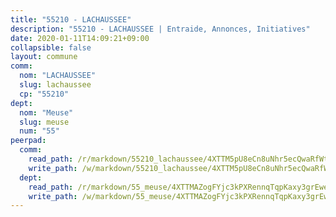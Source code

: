 ```yaml
---
title: "55210 - LACHAUSSEE"
description: "55210 - LACHAUSSEE | Entraide, Annonces, Initiatives"
date: 2020-01-11T14:09:21+09:00
collapsible: false
layout: commune
comm:
  nom: "LACHAUSSEE"
  slug: lachaussee
  cp: "55210"
dept:
  nom: "Meuse"
  slug: meuse
  num: "55"
peerpad:
  comm:
    read_path: /r/markdown/55210_lachaussee/4XTTM5pU8eCn8uNhr5ecQwaRfWt2gxGQMHEPMScG9J5kE4Yhc
    write_path: /w/markdown/55210_lachaussee/4XTTM5pU8eCn8uNhr5ecQwaRfWt2gxGQMHEPMScG9J5kE4Yhc-K3TgTkBT9ge42pSsrXHGfMKyPPWSVjyChALjxLWergqquzqP6qPddm5i9qcWcdx5epxn4PDWNbTDn1bCJWejjLbirsnDLGQC8VXKKtM7RXVFYsuEsMJZWQiQ7wiyd4iLo4uvPMnv
  dept:
    read_path: /r/markdown/55_meuse/4XTTMAZogFYjc3kPXRennqTqpKaxy3grEwemFqg29rwkrPVit
    write_path: /w/markdown/55_meuse/4XTTMAZogFYjc3kPXRennqTqpKaxy3grEwemFqg29rwkrPVit-K3TgUKFK4U3KduRmUzLc9vHoSRQG77sF2Wbs3cyWXobZcgb6TfASJcGDPror5ZZanBF6Mpjeq1Ushd16Pu9ha9F7F38qzhQqES3b79Xt7LuU1tzmWNED66pWnroExmsHxWtFur2G
---
```



